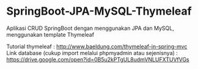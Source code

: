 # SpringBoot-JPA-MySQL-Thymeleaf
Aplikasi CRUD SpringBoot dengan menggunakan JPA dan MySQL, menggunakan template Thymeleaf

Tutorial thymeleaf : http://www.baeldung.com/thymeleaf-in-spring-mvc
Link database (cukup import melalui phpmyadmin atau sejenisnya) : https://drive.google.com/open?id=0B5u2kPTgUL8udmVNLUFXTUVfVGs
